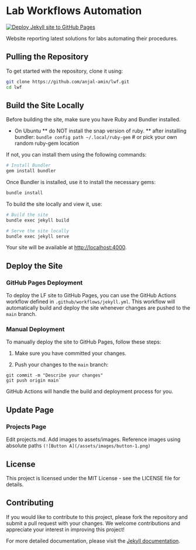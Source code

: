Lab Workflows Automation
========================

[![Deploy Jekyll site to GitHub Pages](https://github.com/anjal-amin/lwf/actions/workflows/jekyll.yml/badge.svg)](https://github.com/anjal-amin/lwf/actions/workflows/jekyll.yml)

Website reporting latest solutions for labs automating their procedures.

Pulling the Repository
----------------------

To get started with the repository, clone it using:

````bash
git clone https://github.com/anjal-amin/lwf.git
cd lwf
````

Build the Site Locally
----------------------

Before building the site, make sure you have Ruby and Bundler installed. 

* On Ubuntu
** do NOT install the snap version of ruby.
** after installing bundler: `bundle config path ~/.local/ruby-gem` # or pick your own random ruby-gem location

If not, you can install them using the following commands:

````bash
# Install Bundler
gem install bundler
````

Once Bundler is installed, use it to install the necessary gems:

````bash
bundle install
````

To build the site locally and view it, use:

````bash
# Build the site
bundle exec jekyll build

# Serve the site locally
bundle exec jekyll serve
````

Your site will be available at <http://localhost:4000>.

Deploy the Site
---------------

### GitHub Pages Deployment

To deploy the LF site to GitHub Pages, you can use the GitHub Actions workflow defined in `.github/workflows/jekyll.yml`. This workflow will automatically build and deploy the site whenever changes are pushed to the `main` branch.

### Manual Deployment

To manually deploy the site to GitHub Pages, follow these steps:

1.  Make sure you have committed your changes.

2.  Push your changes to the `main` branch:

````git add .
git commit -m "Describe your changes"
git push origin main`
````
GitHub Actions will handle the build and deployment process for you.

Update Page
---------------

### Projects Page

Edit projects.md.
Add images to assets/images.
Reference images using absolute paths ```(![Button A](/assets/images/button-1.png)```

License
-------

This project is licensed under the MIT License - see the LICENSE file for details.

Contributing
------------

If you would like to contribute to this project, please fork the repository and submit a pull request with your changes. We welcome contributions and appreciate your interest in improving this project!

For more detailed documentation, please visit the [Jekyll documentation](https://jekyllrb.com/docs/).

